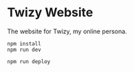 # Twizy Website

The website for Twizy, my online persona.

```
npm install
npm run dev
```

```
npm run deploy
```
